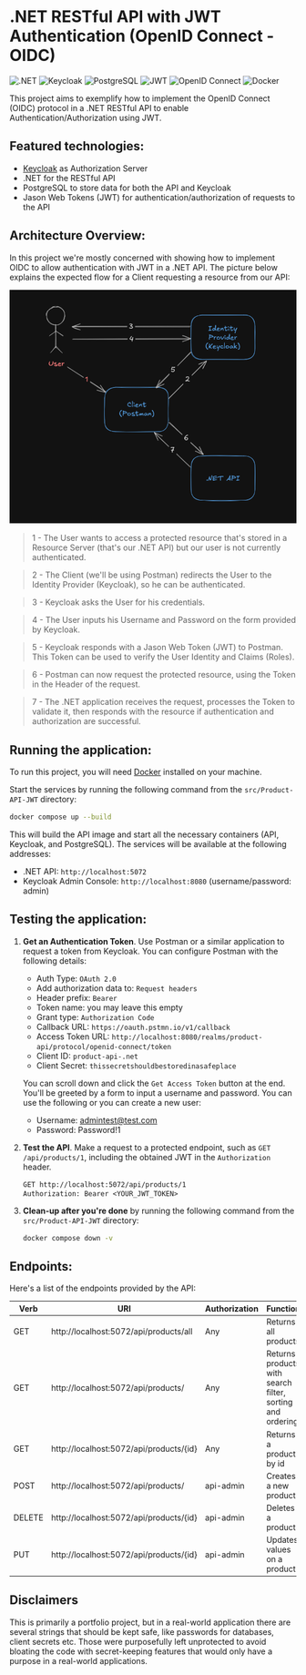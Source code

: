 # .NET RESTful API with JWT Authentication (OpenID Connect - OIDC)
![.NET](https://img.shields.io/badge/.NET-8.0-blue) ![Keycloak](https://img.shields.io/badge/Keycloak-blue?logo=keycloak) ![PostgreSQL](https://img.shields.io/badge/PostgreSQL-blue?logo=postgresql) ![JWT](https://img.shields.io/badge/Auth-JWT-yellow) ![OpenID Connect](https://img.shields.io/badge/Protocol-OpenID%20Connect-blue?logo=openid) ![Docker](https://img.shields.io/badge/Containerized-Docker-blue?logo=docker)

This project aims to exemplify how to implement the OpenID Connect (OIDC) protocol in a .NET RESTful API to enable Authentication/Authorization using JWT.

## Featured technologies:

- [Keycloak](https://www.keycloak.org/) as Authorization Server
- .NET for the RESTful API
- PostgreSQL to store data for both the API and Keycloak
- Jason Web Tokens (JWT) for authentication/authorization of requests to the API

## Architecture Overview:

In this project we're mostly concerned with showing how to implement OIDC to allow authentication with JWT in a .NET API. The picture below explains the expected flow for a Client requesting a resource from our API:

![request flow diagram](diagram.png "Request Flow Diagram")

>1 - The User wants to access a protected resource that's stored in a Resource Server (that's our .NET API) but our user is not currently authenticated.

>2 - The Client (we'll be using Postman) redirects the User to the Identity Provider (Keycloak), so he can be authenticated.

>3 - Keycloak asks the User for his credentials.

>4 - The User inputs his Username and Password on the form provided by Keycloak.

>5 - Keycloak responds with a Jason Web Token (JWT) to Postman. This Token can be used to verify the User Identity and Claims (Roles).

>6 - Postman can now request the protected resource, using the Token in the Header of the request.

>7 - The .NET application receives the request, processes the Token to validate it, then responds with the resource if authentication and authorization are successful.

## Running the application:

To run this project, you will need [Docker](https://www.docker.com/products/docker-desktop/) installed on your machine.

Start the services by running the following command from the `src/Product-API-JWT` directory:

```sh
docker compose up --build
```

This will build the API image and start all the necessary containers (API, Keycloak, and PostgreSQL). The services will be available at the following addresses:

* .NET API: `http://localhost:5072`
* Keycloak Admin Console: `http://localhost:8080` (username/password: admin)


## Testing the application:

1. **Get an Authentication Token**.
   Use Postman or a similar application to request a token from Keycloak. You can configure Postman with the following details:
    * Auth Type: `OAuth 2.0`
    * Add authorization data to: `Request headers`
    * Header prefix: `Bearer`
    * Token name: you may leave this empty
    * Grant type: `Authorization Code`
    * Callback URL: `https://oauth.pstmn.io/v1/callback`
    * Access Token URL: `http://localhost:8080/realms/product-api/protocol/openid-connect/token`
    * Client ID: `product-api-.net`
    * Client Secret: `thissecretshouldbestoredinasafeplace`

    You can scroll down and click the `Get Access Token` button at the end. You'll be greeted by a form to input a username and password. You can use the following or you can create a new user:
    
    * Username: admintest@test.com
    * Password: Password!1

2.  **Test the API**.
    Make a request to a protected endpoint, such as `GET /api/products/1`, including the obtained JWT in the `Authorization` header.
    ```http
    GET http://localhost:5072/api/products/1
    Authorization: Bearer <YOUR_JWT_TOKEN>
    ```

3. **Clean-up after you're done** by running the following command from the `src/Product-API-JWT` directory:
    ```sh
    docker compose down -v
    ```

## Endpoints:

Here's a list of the endpoints provided by the API:

| Verb | URI | Authorization | Function |
| -------- | -------- | -------- | -------- |
| GET | http://localhost:5072/api/products/all | Any | Returns all products |
| GET | http://localhost:5072/api/products/ | Any | Returns products with search filter, sorting and ordering |
| GET | http://localhost:5072/api/products/{id}  | Any | Returns a product by id |
| POST | http://localhost:5072/api/products/ | api-admin | Creates a new product
| DELETE | http://localhost:5072/api/products/{id} | api-admin | Deletes a product
| PUT | http://localhost:5072/api/products/{id} | api-admin | Updates values on a product

## Disclaimers
This is primarily a portfolio project, but in a real-world application there are several strings that should be kept safe, like passwords for databases, client secrets etc. Those were purposefully left unprotected to avoid bloating the code with secret-keeping features that would only have a purpose in a real-world applications.